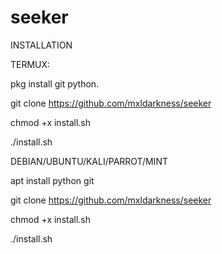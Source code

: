 # seeker
INSTALLATION












TERMUX:



pkg install git python.




git clone https://github.com/mxldarkness/seeker



chmod +x install.sh



./install.sh











DEBIAN/UBUNTU/KALI/PARROT/MINT



apt install python git



git clone https://github.com/mxldarkness/seeker



chmod +x install.sh



./install.sh
